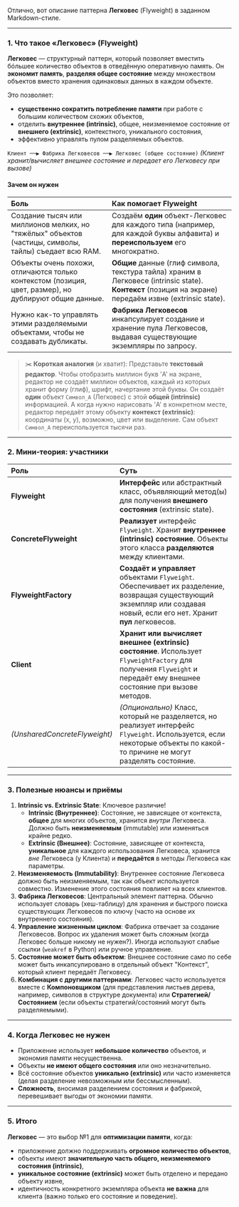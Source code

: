 Отлично, вот описание паттерна **Легковес** (Flyweight) в заданном Markdown-стиле.

---

### 1. Что такое «Легковес» (Flyweight)

**Легковес** — структурный паттерн, который позволяет вместить бóльшее количество объектов в отведённую оперативную память. Он **экономит память**, **разделяя общее состояние** между множеством объектов вместо хранения одинаковых данных в каждом объекте.

Это позволяет:

*   **существенно сократить потребление памяти** при работе с большим количеством схожих объектов,
*   отделить **внутреннее (intrinsic)**, общее, неизменяемое состояние от **внешнего (extrinsic)**, контекстного, уникального состояния,
*   эффективно управлять пулом разделяемых объектов.

`Клиент ──▶ Фабрика Легковесов ──▶ Легковес (общее состояние)`
*(Клиент хранит/вычисляет внешнее состояние и передает его Легковесу при вызове)*

#### Зачем он нужен

| Боль                                                                                                  | Как помогает Flyweight                                                                                                      |
| :---------------------------------------------------------------------------------------------------- | :-------------------------------------------------------------------------------------------------------------------------- |
| Создание тысяч или миллионов мелких, но "тяжёлых" объектов (частицы, символы, тайлы) съедает всю RAM. | Создаём **один** объект-Легковес для каждого типа (например, для каждой буквы алфавита) и **переиспользуем** его многократно. |
| Объекты очень похожи, отличаются только контекстом (позиция, цвет, размер), но дублируют общие данные. | **Общие** данные (глиф символа, текстура тайла) храним в Легковесе (intrinsic state). **Контекст** (позиция на экране) передаём извне (extrinsic state). |
| Нужно как-то управлять этими разделяемыми объектами, чтобы не создавать дубликаты.                   | **Фабрика Легковесов** инкапсулирует создание и хранение пула Легковесов, выдавая существующие экземпляры по запросу.      |

> ✂️ **Короткая аналогия** (и хватит): Представьте **текстовый редактор**. Чтобы отобразить миллион букв 'A' на экране, редактор не создаёт миллион объектов, каждый из которых хранит форму (глиф), шрифт, начертание этой буквы. Он создаёт **один** объект `Символ_А` (Легковес) с этой **общей (intrinsic)** информацией. А когда нужно нарисовать 'A' в конкретном месте, редактор передаёт этому объекту **контекст (extrinsic)**: координаты (x, y), возможно, цвет или выделение. Сам объект `Символ_А` переиспользуется тысячи раз.

---

### 2. Мини‑теория: участники

| Роль                 | Суть                                                                                                                                  |
| :------------------- | :------------------------------------------------------------------------------------------------------------------------------------ |
| **Flyweight**        | **Интерфейс** или абстрактный класс, объявляющий метод(ы) для получения **внешнего состояния** (extrinsic state).                        |
| **ConcreteFlyweight**| **Реализует** интерфейс `Flyweight`. Хранит **внутреннее (intrinsic) состояние**. Объекты этого класса **разделяются** между клиентами.    |
| **FlyweightFactory** | **Создаёт и управляет** объектами `Flyweight`. Обеспечивает их разделение, возвращая существующий экземпляр или создавая новый, если его нет. Хранит **пул** легковесов. |
| **Client**           | **Хранит или вычисляет внешнее (extrinsic) состояние**. Использует `FlyweightFactory` для получения `Flyweight` и передаёт ему внешнее состояние при вызове методов. |
| *(UnsharedConcreteFlyweight)* | *(Опционально)* Класс, который не разделяется, но реализует интерфейс `Flyweight`. Используется, если некоторые объекты по какой-то причине не могут разделять состояние. |

---

### 3. Полезные нюансы и приёмы

1.  **Intrinsic vs. Extrinsic State**: Ключевое различие!
    *   **Intrinsic (Внутреннее)**: Состояние, не зависящее от контекста, **общее** для многих объектов, хранится *внутри* Легковеса. Должно быть **неизменяемым** (immutable) или изменяться крайне редко.
    *   **Extrinsic (Внешнее)**: Состояние, зависящее от контекста, **уникальное** для каждого использования Легковеса, хранится *вне* Легковеса (у Клиента) и **передаётся** в методы Легковеса как параметры.
2.  **Неизменяемость (Immutability)**: Внутреннее состояние Легковеса должно быть неизменяемым, так как объект используется совместно. Изменение этого состояния повлияет на всех клиентов.
3.  **Фабрика Легковесов**: Центральный элемент паттерна. Обычно использует словарь (хеш-таблицу) для хранения и быстрого поиска существующих Легковесов по ключу (часто на основе их внутреннего состояния).
4.  **Управление жизненным циклом**: Фабрика отвечает за создание Легковесов. Вопрос их удаления может быть сложным (когда Легковес больше никому не нужен?). Иногда используют слабые ссылки (`weakref` в Python) или ручное управление.
5.  **Состояние может быть объектом**: Внешнее состояние само по себе может быть инкапсулировано в отдельный объект "Контекст", который клиент передаёт Легковесу.
6.  **Комбинация с другими паттернами**: Легковес часто используется вместе с **Компоновщиком** (для представления листьев дерева, например, символов в структуре документа) или **Стратегией/Состоянием** (если объекты стратегий/состояний могут быть разделяемыми).

---

### 4. Когда Легковес не нужен

*   Приложение использует **небольшое количество** объектов, и экономия памяти несущественна.
*   Объекты **не имеют общего состояния** или оно незначительно.
*   Всё состояние объектов **уникально (extrinsic)** или часто изменяется (делая разделение невозможным или бессмысленным).
*   **Сложность**, вносимая разделением состояния и фабрикой, перевешивает выгоды от экономии памяти.

---

### 5. Итого

**Легковес** — это выбор №1 для **оптимизации памяти**, когда:

*   приложение должно поддерживать **огромное количество объектов**,
*   объекты имеют **значительную часть общего, неизменяемого состояния (intrinsic)**,
*   **уникальное состояние (extrinsic)** может быть отделено и передано объекту извне,
*   идентичность конкретного экземпляра объекта **не важна** для клиента (важно только его состояние и поведение).